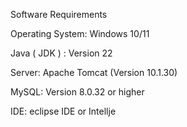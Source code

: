 Software Requirements   

Operating System: Windows 10/11  

Java ( JDK ) : Version 22

Server: Apache Tomcat (Version 10.1.30)

MySQL: Version 8.0.32 or higher   

IDE: eclipse IDE  or Intellje  
